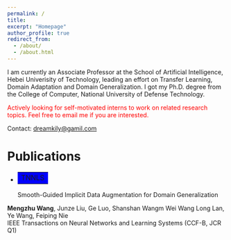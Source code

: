 ```yaml
---
permalink: /
title: 
excerpt: "Homepage"
author_profile: true
redirect_from: 
  - /about/
  - /about.html
---
```


I am currently an Associate Professor at the School of Artificial Intelligence, Hebei Univerisity of Technology, leading an effort on Transfer Learning, Domain Adaptation and Domain Generalization. I got my Ph.D. degree from the College of Computer, National University of Defense Technology.

<font color="red">Actively looking for self-motivated interns to work on related research topics.
Feel free to email me if you are interested.</font>

Contact: dreamkily@gamil.com



Publications
======
+ <table><tr><td bgcolor=blue>TNNLS</td></tr></table>Smooth-Guided Implicit Data Augmentation for Domain Generalization<br />
**Mengzhu Wang**, Junze Liu, Ge Luo, Shanshan Wangm Wei Wang Long Lan, Ye Wang, Feiping Nie<br />
IEEE Transactions on Neural Networks and Learning Systems (CCF-B, JCR Q1)





